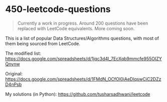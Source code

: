 # 450-leetcode-questions

> Currently a work in progress. Around 200 questions have been replaced with LeetCode equivalents. More coming soon.

This is a list of popular Data Structures/Algorithms questions, with most of them being sourced from LeetCode.

The modified list: https://docs.google.com/spreadsheets/d/1jqc3d4l_7EcXqb9mmcfe955OIZYQnynw

Original: https://docs.google.com/spreadsheets/d/1FMdN_OCfOI0iAeDlqswCiC2DZzD4nPsb

My solutions (in Python): https://github.com/tusharsadhwani/leetcode
